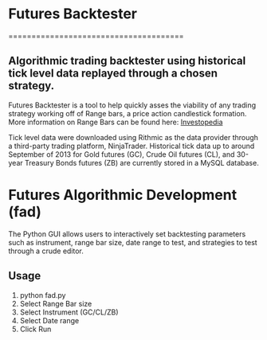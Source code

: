 # Futures Backtester
======================================

## Algorithmic trading backtester using historical tick level data replayed through a chosen strategy.

Futures Backtester is a tool to help quickly asses the viability of any trading strategy working off of Range bars, a price action candlestick formation. More information on Range Bars can be found here: [Investopedia](http://www.investopedia.com/articles/trading/10/range-bar-charts-different-view.asp)

Tick level data were downloaded using Rithmic as the data provider through a third-party trading platform, NinjaTrader. Historical tick data up to around September of 2013 for Gold futures (GC), Crude Oil futures (CL), and 30-year Treasury Bonds futures (ZB) are currently stored in a MySQL database.

# Futures Algorithmic Development (fad) 
The Python GUI allows users to interactively set backtesting parameters such as instrument, range bar size, date range to test, and strategies to test through a crude editor. 

## Usage
1. python fad.py
2. Select Range Bar size
3. Select Instrument (GC/CL/ZB)
4. Select Date range
5. Click Run


